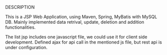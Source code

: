 DESCRIPTION

This is a JSP Web Application, using Maven, Spring, MyBatis with MySQL DB. 
Mainly implemented data retrival, update, deletion and addition functionalities. 

The list jsp includes one javascript file, we could use it for client side development. 
Defined ajax for api call in the mentioned js file, but rest api is under configuration.


